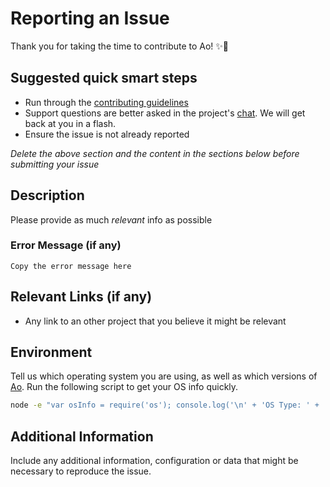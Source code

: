 # Reporting an Issue

Thank you for taking the time to contribute to Ao! ✨🎉

## Suggested quick smart steps

- Run through the [contributing guidelines](https://github.com/klauscfhq/ao/blob/master/contributing.md)
- Support questions are better asked in the project's [chat](https://gitter.im/tusk/Lobby). We will get back at you in a flash.
- Ensure the issue is not already reported

*Delete the above section and the content in the sections below before submitting your issue*

## Description

Please provide as much *relevant* info as possible

### Error Message (if any)

```
Copy the error message here
```

## Relevant Links (if any)

- Any link to an other project that you believe it might be relevant

## Environment

Tell us which operating system you are using, as well as which versions of [Ao](https://github.com/klauscfhq/ao/releases/latest).
Run the following script to get your OS info quickly.

```bash
node -e "var osInfo = require('os'); console.log('\n' + 'OS Type: ' + '\t' + osInfo.type() + '\n' + 'OS Platform:' + '\t' + osInfo.platform() + '\n' + 'OS Release: ' + '\t' + osInfo.release() + '\n');"
```

## Additional Information

Include any additional information, configuration or data that might be necessary to reproduce the issue.
